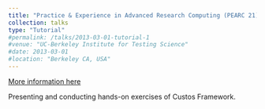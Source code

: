 ```yaml
---
title: "Practice & Experience in Advanced Research Computing (PEARC 21)"
collection: talks
type: "Tutorial"
#permalink: /talks/2013-03-01-tutorial-1
#venue: "UC-Berkeley Institute for Testing Science"
#date: 2013-03-01
#location: "Berkeley CA, USA"
---
```


[More information here](http://exampleurl.com)

Presenting and conducting hands-on exercises of Custos Framework.
